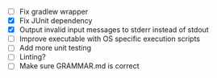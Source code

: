 - [ ] Fix gradlew wrapper
- [x] Fix JUnit dependency
- [x] Output invalid input messages to stderr instead of stdout
- [ ] Improve executable with OS specific execution scripts
- [ ] Add more unit testing
- [ ] Linting?
- [ ] Make sure GRAMMAR.md is correct
